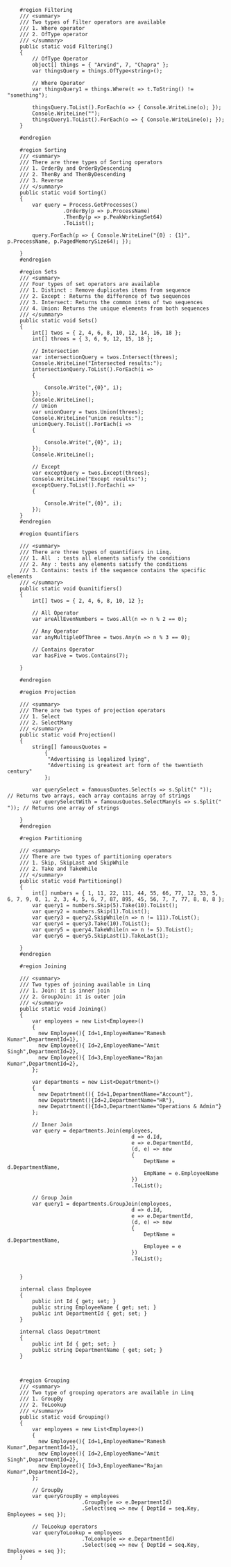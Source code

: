 
        #region Filtering
        /// <summary>
        /// Two types of Filter operators are available
        /// 1. Where operator
        /// 2. OfType operator
        /// </summary>
        public static void Filtering()
        {
            // OfType Operator
            object[] things = { "Arvind", 7, "Chapra" };
            var thingsQuery = things.OfType<string>();

            // Where Operator
            var thingsQuery1 = things.Where(t => t.ToString() != "something");

            thingsQuery.ToList().ForEach(o => { Console.WriteLine(o); });
            Console.WriteLine("");
            thingsQuery1.ToList().ForEach(o => { Console.WriteLine(o); });
        }

        #endregion

        #region Sorting
        /// <summary>
        /// There are three types of Sorting operators
        /// 1. OrderBy and OrderByDescending
        /// 2. ThenBy and ThenByDescending
        /// 3. Reverse
        /// </summary>
        public static void Sorting()
        {
            var query = Process.GetProcesses()
                      .OrderBy(p => p.ProcessName)
                      .ThenBy(p => p.PeakWorkingSet64)
                      .ToList();

            query.ForEach(p => { Console.WriteLine("{0} : {1}", p.ProcessName, p.PagedMemorySize64); });

        }
        #endregion

        #region Sets
        /// <summary>
        /// Four types of set operators are available
        /// 1. Distinct : Remove duplicates items from sequence
        /// 2. Except : Returns the difference of two sequences
        /// 3. Intersect: Returns the common items of two sequences
        /// 4. Union: Returns the unique elements from both sequences
        /// </summary>
        public static void Sets()
        {
            int[] twos = { 2, 4, 6, 8, 10, 12, 14, 16, 18 };
            int[] threes = { 3, 6, 9, 12, 15, 18 };

            // Intersection 
            var intersectionQuery = twos.Intersect(threes);
            Console.WriteLine("Intersected results:");
            intersectionQuery.ToList().ForEach(i =>
            {

                Console.Write(",{0}", i);
            });
            Console.WriteLine();
            // Union
            var unionQuery = twos.Union(threes);
            Console.WriteLine("union results:");
            unionQuery.ToList().ForEach(i =>
            {

                Console.Write(",{0}", i);
            });
            Console.WriteLine();

            // Except
            var exceptQuery = twos.Except(threes);
            Console.WriteLine("Except results:");
            exceptQuery.ToList().ForEach(i =>
            {

                Console.Write(",{0}", i);
            });
        }
        #endregion

        #region Quantifiers

        /// <summary>
        /// There are three types of quantifiers in Linq.
        /// 1. All  : tests all elements satisfy the conditions
        /// 2. Any : tests any elements satisfy the conditions
        /// 3. Contains: tests if the sequence contains the specific elements 
        /// </summary>
        public static void Quanitifiers()
        {
            int[] twos = { 2, 4, 6, 8, 10, 12 };

            // All Operator
            var areAllEvenNumbers = twos.All(n => n % 2 == 0);

            // Any Operator
            var anyMultipleOfThree = twos.Any(n => n % 3 == 0);

            // Contains Operator
            var hasFive = twos.Contains(7);

        }

        #endregion

        #region Projection

        /// <summary>
        /// There are two types of projection operators
        /// 1. Select
        /// 2. SelectMany
        /// </summary>
        public static void Projection()
        {
            string[] famouusQuotes =
                {
                 "Advertising is legalized lying",
                 "Advertising is greatest art form of the twentieth century"
                };

            var querySelect = famouusQuotes.Select(s => s.Split(" "));    // Returns two arrays, each array contains array of strings
            var querySelectWith = famouusQuotes.SelectMany(s => s.Split(" ")); // Returns one array of strings

        }
        #endregion

        #region Partitioning

        /// <summary>
        /// There are two types of partitioning operators
        /// 1. Skip, SkipLast and SkipWhile
        /// 2. Take and TakeWhile
        /// </summary>
        public static void Partitioning()
        {
            int[] numbers = { 1, 11, 22, 111, 44, 55, 66, 77, 12, 33, 5, 6, 7, 9, 0, 1, 2, 3, 4, 5, 6, 7, 87, 895, 45, 56, 7, 7, 77, 8, 8, 8 };
            var query1 = numbers.Skip(5).Take(10).ToList();
            var query2 = numbers.Skip(1).ToList();
            var query3 = query2.SkipWhile(n => n != 111).ToList();
            var query4 = query3.Take(10).ToList();
            var query5 = query4.TakeWhile(n => n != 5).ToList();
            var query6 = query5.SkipLast(1).TakeLast(1);

        }
        #endregion

        #region Joining

        /// <summary>
        /// Two types of joining available in Linq
        /// 1. Join: it is inner join
        /// 2. GroupJoin: it is outer join
        /// </summary>
        public static void Joining()
        {
            var employees = new List<Employee>()
            {
              new Employee(){ Id=1,EmployeeName="Ramesh Kumar",DepartmentId=1},
              new Employee(){ Id=2,EmployeeName="Amit Singh",DepartmentId=2},
              new Employee(){ Id=3,EmployeeName="Rajan Kumar",DepartmentId=2},
            };

            var departments = new List<Depatrtment>()
            {
              new Depatrtment(){ Id=1,DepartmentName="Account"},
              new Depatrtment(){Id=2,DepartmentName="HR"},
              new Depatrtment(){Id=3,DepartmentName="Operations & Admin"}
            };

            // Inner Join
            var query = departments.Join(employees,
                                            d => d.Id,
                                            e => e.DepartmentId,
                                            (d, e) => new
                                            {
                                                DeptName = d.DepartmentName,
                                                EmpName = e.EmployeeName
                                            })
                                            .ToList();

            // Group Join
            var query1 = departments.GroupJoin(employees,
                                            d => d.Id,
                                            e => e.DepartmentId,
                                            (d, e) => new
                                            {
                                                DeptName = d.DepartmentName,
                                                Employee = e
                                            })
                                            .ToList();


        }

        internal class Employee
        {
            public int Id { get; set; }
            public string EmployeeName { get; set; }
            public int DepartmentId { get; set; }
        }

        internal class Depatrtment
        {
            public int Id { get; set; }
            public string DepartmentName { get; set; }
        }
    


        #region Grouping
        /// <summary>
        /// Two type of grouping operators are available in Linq
        /// 1. GroupBy
        /// 2. ToLookup
        /// </summary>
        public static void Grouping()
        {
            var employees = new List<Employee>()
            {
              new Employee(){ Id=1,EmployeeName="Ramesh Kumar",DepartmentId=1},
              new Employee(){ Id=2,EmployeeName="Amit Singh",DepartmentId=2},
              new Employee(){ Id=3,EmployeeName="Rajan Kumar",DepartmentId=2},
            };

            // GroupBy
            var queryGroupBy = employees
                            .GroupBy(e => e.DepartmentId)
                            .Select(seq => new { DeptId = seq.Key, Employees = seq });

            // ToLookup operators
            var queryToLookup = employees
                            .ToLookup(e => e.DepartmentId)
                            .Select(seq => new { DeptId = seq.Key, Employees = seq });
        }
     



     
 
